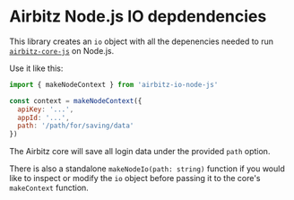 # Airbitz Node.js IO depdendencies

This library creates an `io` object with all the depenencies needed to run [`airbitz-core-js`](https://github.com/Airbitz/airbitz-core-js) on Node.js.

Use it like this:

```javascript
import { makeNodeContext } from 'airbitz-io-node-js'

const context = makeNodeContext({
  apiKey: '...',
  appId: '...',
  path: '/path/for/saving/data'
})
```

The Airbitz core will save all login data under the provided `path` option.

There is also a standalone `makeNodeIo(path: string)` function if you would like to inspect or modify the `io` object before passing it to the core's `makeContext` function.
